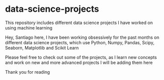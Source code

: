 # data-science-projects
This repository includes different data science projects I have worked on using machine learning

Hey, Santiago here, I have been working obsessively for the past months on different data science projects, which use Python, Numpy, Pandas, Scipy, Seaborn, Matplotlib and Scikit Learn

Please feel free to check out some of the projects, as I learn new concepts and work on new and more advanced projects I will be adding them here

Thank you for reading
